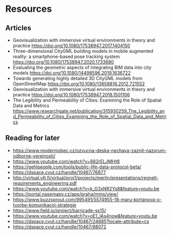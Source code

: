 # Resources

## Articles
* Geovisualization with immersive virtual environments in theory and practice https://doi.org/10.1080/17538947.2017.1404150
* Three-dimensional CityGML building models in mobile augmented reality: a smartphone-based pose tracking system https://doi.org/10.1080/17538947.2020.1733680
* Evaluating the geometric aspects of integrating BIM data into city models https://doi.org/10.1080/14498596.2019.1636722
* Towards generating highly detailed 3D CityGML models from OpenStreetMap https://doi.org/10.1080/13658816.2012.721552
* Geovisualization with immersive virtual environments in theory and practice https://doi.org/10.1080/17538947.2018.1501106
* The Legibility and Permeability of Cities: Examining the Role of Spatial Data and Metrics https://www.researchgate.net/publication/315930259_The_Legibility_and_Permeability_of_Cities_Examining_the_Role_of_Spatial_Data_and_Metrics

## Reading for later

* https://www.moderniobec.cz/ozvucna-deska-nechava-zaznit-nazorum-odborne-verejnosti/
* https://www.youtube.com/watch?v=882rELJMHt8
* https://gehlpeople.com/tools/public-life-data-protocol-beta/
* https://dspace.cvut.cz/handle/10467/76877
* http://virtual.vtt.fi/virtual/proj1/projects/merlin/presentations/regnell-requirements_engineering.pdf
* https://www.youtube.com/watch?v=k_G3xNR2Ys8&feature=youtu.be
* https://portal.nasemapy.cz/app/praha/mms/view/
* https://www.buzzsprout.com/995491/5574955-18-maru-kortanova-o-tvorbe-komunikacni-strategie
* https://www.field.io/project/barricade-ss15/
* https://www.youtube.com/watch?v=oE1_lAs4now&feature=youtu.be
* https://dspace.cvut.cz/handle/10467/24885?locale-attribute=cs
* https://dspace.cvut.cz/handle/10467/88072
